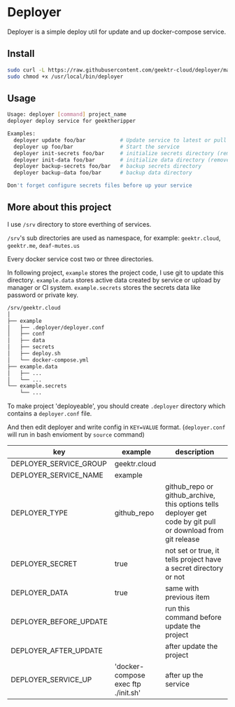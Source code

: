 # Deployer

Deployer is a simple deploy util for update and up docker-compose service.

## Install

```bash
sudo curl -L https://raw.githubusercontent.com/geektr-cloud/deployer/master/deployer -o /usr/local/bin/deployer
sudo chmod +x /usr/local/bin/deployer
```

## Usage

```bash
Usage: deployer [command] project_name
deployer deploy service for geektheripper

Examples:
  deployer update foo/bar           # Update service to latest or pull the service
  deployer up foo/bar               # Start the service
  deployer init-secrets foo/bar     # initialize secrets directory (remove if existed)
  deployer init-data foo/bar        # initialize data directory (remove if existed)
  deployer backup-secrets foo/bar   # backup secrets directory
  deployer backup-data foo/bar      # backup data directory

Don't forget configure secrets files before up your service
```

## More about this project

I use `/srv` directory to store everthing of services.

`/srv`'s sub directories are used as namespace, for example: `geektr.cloud`, `geektr.me`, `deaf-mutes.us`

Every docker service cost two or three directories.

In following project, `example` stores the project code, I use git to update this directory. `example.data` stores active data created by service or upload by manager or CI system. `example.secrets` stores the secrets data like password or private key.

```bash
/srv/geektr.cloud
│
├── example
│   ├── .deployer/deployer.conf
│   ├── conf
│   ├── data
│   ├── secrets
│   ├── deploy.sh
│   └── docker-compose.yml
├── example.data
│   ├── ...
│   └── ...
└── example.secrets
    └── ...
```

To make project 'deployeable', you should create `.deployer` directory which contains a `deployer.conf` file.

And then edit deployer and write config in `KEY=VALUE` format. (`deployer.conf` will run in bash envioment by `source` command)

|key|example|description|
|-|-|-|
|DEPLOYER_SERVICE_GROUP|geektr.cloud||
|DEPLOYER_SERVICE_NAME|example||
|DEPLOYER_TYPE|github_repo|github_repo or github_archive, this options tells deployer get code by git pull or download from git release|
|DEPLOYER_SECRET|true|not set or true, it tells project have a secret directory or not|
|DEPLOYER_DATA|true|same with previous item|
|DEPLOYER_BEFORE_UPDATE||run this command before update the project|
|DEPLOYER_AFTER_UPDATE||after update the project|
|DEPLOYER_SERVICE_UP|'docker-compose exec ftp ./init.sh'|after up the service|
